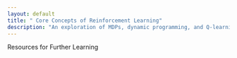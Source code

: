 ```yaml
---
layout: default
title: " Core Concepts of Reinforcement Learning"
description: "An exploration of MDPs, dynamic programming, and Q-learning, igniting the spark for agents that learn by interacting with their world."
---
```


<link rel="stylesheet" href="{{ '/assets/css/section-academic.css' | relative_url }}">

Resources for Further Learning

<script>
  // Navigation variables
  var prevSection = "/content/handbooks/generative-ai/index.md";
  var nextSection = "/content/handbooks/generative-ai/section2.md";
</script>

<script src="{{ '/assets/js/section-academic.js' | relative_url }}"></script>
